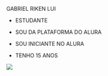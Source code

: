 GABRIEL RIKEN LUI

- ESTUDANTE

- SOU DA PLATAFORMA DO ALURA

- SOU INICIANTE NO ALURA

- TENHO 15 ANOS

![](https://media.tenor.com/pJyuKMSIMyAAAAAM/ronaldo-ronaldo-al-nassr.gif)

